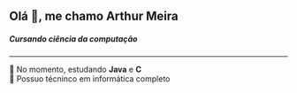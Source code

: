 <h2>Olá 👋, me chamo Arthur Meira</h2>
<h5>Cursando ciência da computação</h5>

<hr>

:small_blue_diamond: No momento, estudando <b>Java</b> e <b>C</b>
<br>
:small_blue_diamond: Possuo técninco em informática completo
